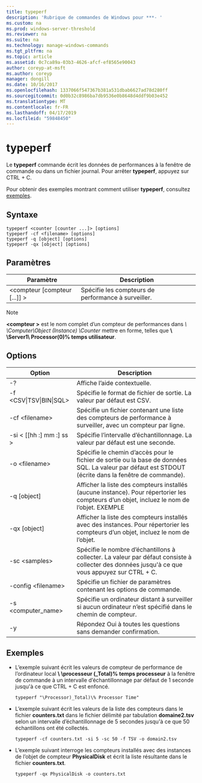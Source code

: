 ```yaml
---
title: typeperf
description: 'Rubrique de commandes de Windows pour ***- '
ms.custom: na
ms.prod: windows-server-threshold
ms.reviewer: na
ms.suite: na
ms.technology: manage-windows-commands
ms.tgt_pltfrm: na
ms.topic: article
ms.assetid: 0c7ca89a-03b3-4626-afcf-ef8565e90043
author: coreyp-at-msft
ms.author: coreyp
manager: dongill
ms.date: 10/16/2017
ms.openlocfilehash: 1337066f547367b381a531dbab6627ad78d280ff
ms.sourcegitcommit: 0d0b32c8986ba7db9536e0b8648d4ddf9b03e452
ms.translationtype: MT
ms.contentlocale: fr-FR
ms.lasthandoff: 04/17/2019
ms.locfileid: "59848450"
---
```

# <a name="typeperf"></a>typeperf



Le **typeperf** commande écrit les données de performances à la fenêtre de commande ou dans un fichier journal. Pour arrêter **typeperf**, appuyez sur CTRL + C.

Pour obtenir des exemples montrant comment utiliser **typeperf**, consultez [exemples](#BKMK_EXAMPLES).

## <a name="syntax"></a>Syntaxe

```
typeperf <counter [counter ...]> [options]
typeperf -cf <filename> [options]
typeperf -q [object] [options]
typeperf -qx [object] [options]
```

## <a name="parameters"></a>Paramètres

|Paramètre|Description|
|---------|-----------|
|\<compteur [compteur [...]] >|Spécifie les compteurs de performance à surveiller.|

> [!NOTE]
> **\<compteur >** est le nom complet d’un compteur de performances dans  *\\ \\Computer\Object (Instance) \Counter* mettre en forme, telles que  **\\ \\Server1\ Processor(0)\% temps utilisateur**.

## <a name="options"></a>Options

|Option|Description|
|---------|-----------|
|-?|Affiche l’aide contextuelle.|
|-f \<CSV&verbar;TSV&verbar;BIN&verbar;SQL>|Spécifie le format de fichier de sortie. La valeur par défaut est CSV.|
|-cf \<filename>|Spécifie un fichier contenant une liste des compteurs de performance à surveiller, avec un compteur par ligne.|
|-si < [[hh :] mm :] ss >|Spécifie l’intervalle d’échantillonnage. La valeur par défaut est une seconde.|
|-o \<filename>|Spécifie le chemin d’accès pour le fichier de sortie ou la base de données SQL. La valeur par défaut est STDOUT (écrite dans la fenêtre de commande).|
|-q [object]|Afficher la liste des compteurs installés (aucune instance). Pour répertorier les compteurs d’un objet, incluez le nom de l’objet. EXEMPLE|
|-qx [object]|Afficher la liste des compteurs installés avec des instances. Pour répertorier les compteurs d’un objet, incluez le nom de l’objet.|
|-sc \<samples>|Spécifie le nombre d’échantillons à collecter. La valeur par défaut consiste à collecter des données jusqu'à ce que vous appuyez sur CTRL + C.|
|-config \<filename>|Spécifie un fichier de paramètres contenant les options de commande.|
|-s \<computer_name>|Spécifie un ordinateur distant à surveiller si aucun ordinateur n’est spécifié dans le chemin de compteur.|
|-y|Répondez Oui à toutes les questions sans demander confirmation.|

## <a name="BKMK_EXAMPLES"></a>Exemples

-   L’exemple suivant écrit les valeurs de compteur de performance de l’ordinateur local  **\\ \\processeur (_Total)\% temps processeur** à la fenêtre de commande à un intervalle d’échantillonnage par défaut de 1 seconde jusqu'à ce que CTRL + C est enfoncé.  
    ```
    typeperf "\Processor)_Total)\% Processor Time"
    ```  
-   L’exemple suivant écrit les valeurs de la liste des compteurs dans le fichier **counters.txt** dans le fichier délimité par tabulation **domaine2.tsv** selon un intervalle d’échantillonnage de 5 secondes jusqu'à ce que 50 échantillons ont été collectés.  
    ```
    typeperf -cf counters.txt -si 5 -sc 50 -f TSV -o domain2.tsv
    ```  
-   L’exemple suivant interroge les compteurs installés avec des instances de l’objet de compteur **PhysicalDisk** et écrit la liste résultante dans le fichier **counters.txt**.  
    ```
    typeperf -qx PhysicalDisk -o counters.txt
    ```
